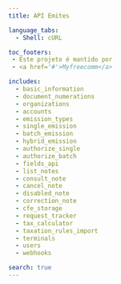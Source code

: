 ```yaml
---
title: API Emites

language_tabs:
  - Shell: cURL

toc_footers:
 - Este projeto é mantido por
 - <a href='#'>Myfreecomm</a>

includes:
  - basic_information
  - document_numerations
  - organizations
  - accounts
  - emission_types
  - single_emission
  - batch_emission
  - hybrid_emission
  - authorize_single
  - authorize_batch
  - fields_api
  - list_notes
  - consult_note
  - cancel_note
  - disabled_note
  - correction_note
  - cfe_storage
  - request_tracker
  - tax_calculator
  - taxation_rules_import
  - terminals
  - users
  - webhooks

search: true
---
```

